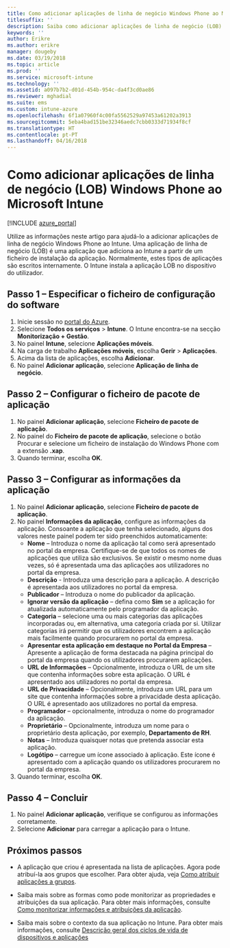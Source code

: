 ```yaml
---
title: Como adicionar aplicações de linha de negócio Windows Phone ao Microsoft Intune
titlesuffix: ''
description: Saiba como adicionar aplicações de linha de negócio (LOB) Windows Phone ao Intune.
keywords: ''
author: Erikre
ms.author: erikre
manager: dougeby
ms.date: 03/19/2018
ms.topic: article
ms.prod: ''
ms.service: microsoft-intune
ms.technology: ''
ms.assetid: a097b7b2-d01d-454b-954c-da4f3cd0ae86
ms.reviewer: mghadial
ms.suite: ems
ms.custom: intune-azure
ms.openlocfilehash: 6f1a07960f4c00fa5562529a97453a61202a3913
ms.sourcegitcommit: 5eba4bad151be32346aedc7cbb0333d71934f8cf
ms.translationtype: HT
ms.contentlocale: pt-PT
ms.lasthandoff: 04/16/2018
---
```

# <a name="how-to-add-windows-phone-line-of-business-lob-apps-to-microsoft-intune"></a>Como adicionar aplicações de linha de negócio (LOB) Windows Phone ao Microsoft Intune

[!INCLUDE [azure_portal](./includes/azure_portal.md)]

Utilize as informações neste artigo para ajudá-lo a adicionar aplicações de linha de negócio Windows Phone ao Intune. Uma aplicação de linha de negócio (LOB) é uma aplicação que adiciona ao Intune a partir de um ficheiro de instalação da aplicação. Normalmente, estes tipos de aplicações são escritos internamente. O Intune instala a aplicação LOB no dispositivo do utilizador. 

## <a name="step-1---specify-the-software-setup-file"></a>Passo 1 – Especificar o ficheiro de configuração do software

1. Inicie sessão no [portal do Azure](https://portal.azure.com).
2. Selecione **Todos os serviços** > **Intune**. O Intune encontra-se na secção **Monitorização + Gestão**.
3. No painel **Intune**, selecione **Aplicações móveis**.
4. Na carga de trabalho **Aplicações móveis**, escolha **Gerir** > **Aplicações**.
5. Acima da lista de aplicações, escolha **Adicionar**.
6. No painel **Adicionar aplicação**, selecione **Aplicação de linha de negócio**.

## <a name="step-2---configure-the-app-package-file"></a>Passo 2 – Configurar o ficheiro de pacote de aplicação

1. No painel **Adicionar aplicação**, selecione **Ficheiro de pacote de aplicação**.
2. No painel do **Ficheiro de pacote de aplicação**, selecione o botão Procurar e selecione um ficheiro de instalação do Windows Phone com a extensão **.xap**.
3. Quando terminar, escolha **OK**.


## <a name="step-3---configure-app-information"></a>Passo 3 – Configurar as informações da aplicação

1. No painel **Adicionar aplicação**, selecione **Ficheiro de pacote de aplicação**.
2. No painel **Informações da aplicação**, configure as informações da aplicação. Consoante a aplicação que tenha selecionado, alguns dos valores neste painel podem ter sido preenchidos automaticamente:
    - **Nome** – Introduza o nome da aplicação tal como será apresentado no portal da empresa. Certifique-se de que todos os nomes de aplicações que utiliza são exclusivos. Se existir o mesmo nome duas vezes, só é apresentada uma das aplicações aos utilizadores no portal da empresa.
    - **Descrição** - Introduza uma descrição para a aplicação. A descrição é apresentada aos utilizadores no portal da empresa.
    - **Publicador** – Introduza o nome do publicador da aplicação.
    - **Ignorar versão da aplicação** – defina como **Sim** se a aplicação for atualizada automaticamente pelo programador da aplicação.
    - **Categoria** – selecione uma ou mais categorias das aplicações incorporadas ou, em alternativa, uma categoria criada por si. Utilizar categorias irá permitir que os utilizadores encontrem a aplicação mais facilmente quando procurarem no portal da empresa.
    - **Apresentar esta aplicação em destaque no Portal da Empresa** – Apresente a aplicação de forma destacada na página principal do portal da empresa quando os utilizadores procurarem aplicações.
    - **URL de Informações** – Opcionalmente, introduza o URL de um site que contenha informações sobre esta aplicação. O URL é apresentado aos utilizadores no portal da empresa.
    - **URL de Privacidade** – Opcionalmente, introduza um URL para um site que contenha informações sobre a privacidade desta aplicação. O URL é apresentado aos utilizadores no portal da empresa.
    - **Programador** – opcionalmente, introduza o nome do programador da aplicação.
    - **Proprietário** – Opcionalmente, introduza um nome para o proprietário desta aplicação, por exemplo, **Departamento de RH**.
    - **Notas** – Introduza quaisquer notas que pretenda associar esta aplicação.
    - **Logótipo** – carregue um ícone associado à aplicação. Este ícone é apresentado com a aplicação quando os utilizadores procurarem no portal da empresa.
3. Quando terminar, escolha **OK**.

## <a name="step-4---finish-up"></a>Passo 4 – Concluir

1. No painel **Adicionar aplicação**, verifique se configurou as informações corretamente.
2. Selecione **Adicionar** para carregar a aplicação para o Intune.

## <a name="next-steps"></a>Próximos passos

- A aplicação que criou é apresentada na lista de aplicações. Agora pode atribuí-la aos grupos que escolher. Para obter ajuda, veja [Como atribuir aplicações a grupos](apps-deploy.md).

- Saiba mais sobre as formas como pode monitorizar as propriedades e atribuições da sua aplicação. Para obter mais informações, consulte [Como monitorizar informações e atribuições da aplicação](apps-monitor.md).

- Saiba mais sobre o contexto da sua aplicação no Intune. Para obter mais informações, consulte [Descrição geral dos ciclos de vida de dispositivos e aplicações](introduction-device-app-lifecycles.md)
